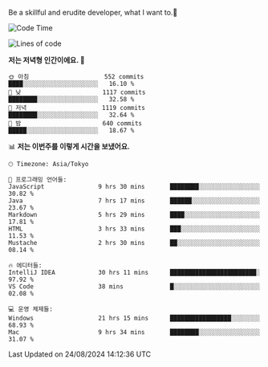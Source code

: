 Be a skillful and erudite developer, what I want to.👶

<!--START_SECTION:waka-->
![Code Time](http://img.shields.io/badge/Code%20Time-1%2C198%20hrs%202%20mins-blue)

![Lines of code](https://img.shields.io/badge/%EC%A0%80%EB%8A%94%20%EC%97%AC%ED%83%9C%EA%B9%8C%EC%A7%80%20-2.7%20million%20%EC%A4%84%EC%9D%98%20%EC%BD%94%EB%93%9C%EB%A5%BC%20%EC%9E%91%EC%84%B1%ED%96%88%EC%96%B4%EC%9A%94.-blue)

**저는 저녁형 인간이에요. 🦉** 

```text
🌞 아침                     552 commits         ████░░░░░░░░░░░░░░░░░░░░░   16.10 % 
🌆 낮　                     1117 commits        ████████░░░░░░░░░░░░░░░░░   32.58 % 
🌃 저녁                     1119 commits        ████████░░░░░░░░░░░░░░░░░   32.64 % 
🌙 밤　                     640 commits         █████░░░░░░░░░░░░░░░░░░░░   18.67 % 
```


📊 **저는 이번주를 이렇게 시간을 보냈어요.** 

```text
🕑︎ Timezone: Asia/Tokyo

💬 프로그래밍 언어들: 
JavaScript               9 hrs 30 mins       ████████░░░░░░░░░░░░░░░░░   30.82 % 
Java                     7 hrs 17 mins       ██████░░░░░░░░░░░░░░░░░░░   23.67 % 
Markdown                 5 hrs 29 mins       ████░░░░░░░░░░░░░░░░░░░░░   17.81 % 
HTML                     3 hrs 33 mins       ███░░░░░░░░░░░░░░░░░░░░░░   11.53 % 
Mustache                 2 hrs 30 mins       ██░░░░░░░░░░░░░░░░░░░░░░░   08.14 % 

🔥 에디터들: 
IntelliJ IDEA            30 hrs 11 mins      ████████████████████████░   97.92 % 
VS Code                  38 mins             █░░░░░░░░░░░░░░░░░░░░░░░░   02.08 % 

💻 운영 체제들: 
Windows                  21 hrs 15 mins      █████████████████░░░░░░░░   68.93 % 
Mac                      9 hrs 34 mins       ████████░░░░░░░░░░░░░░░░░   31.07 % 
```


 Last Updated on 24/08/2024 14:12:36 UTC
<!--END_SECTION:waka-->
